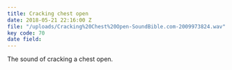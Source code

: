 ```yaml
---
title: Cracking chest open
date: 2018-05-21 22:16:00 Z
file: "/uploads/Cracking%20Chest%20Open-SoundBible.com-2009973824.wav"
key code: 70
date field: 
---
```


The sound of cracking a chest open.